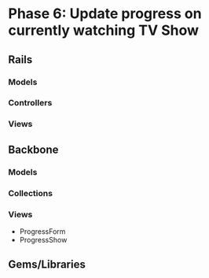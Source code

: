 # Phase 6: Update progress on currently watching TV Show

## Rails
### Models

### Controllers

### Views

## Backbone
### Models

### Collections

### Views
* ProgressForm
* ProgressShow

## Gems/Libraries

